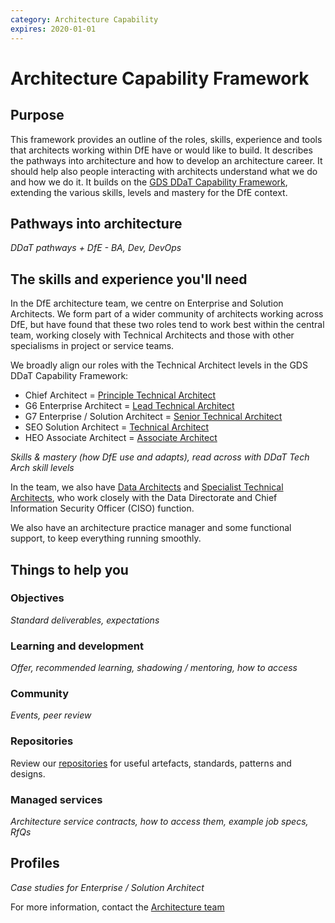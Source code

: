 ```yaml
---
category: Architecture Capability
expires: 2020-01-01
---
```


# Architecture Capability Framework

## Purpose
This framework provides an outline of the roles, skills, experience and tools that architects
working within DfE have or would like to build. It describes the pathways into architecture and
how to develop an architecture career. It should help also people interacting with
architects understand what we do and how we do it. It builds on the
[GDS DDaT Capability Framework](https://www.gov.uk/government/collections/digital-data-and-technology-profession-capability-framework),
extending the various skills, levels and mastery for the DfE context.

## Pathways into architecture
*DDaT pathways + DfE - BA, Dev, DevOps*

## The skills and experience you'll need
In the DfE architecture team, we centre on Enterprise and Solution Architects.
We form part of a wider community of architects working across DfE, but have found
that these two roles tend to work best within the central team, working closely
with Technical Architects and those with other specialisms in project or service teams.

We broadly align our roles with the Technical Architect levels in the GDS DDaT Capability Framework:
  * Chief Architect = [Principle Technical Architect](https://www.gov.uk/government/publications/principal-technical-architect-skills-they-need/principal-technical-architect-skills-they-need)
  * G6 Enterprise Architect = [Lead Technical Architect](https://www.gov.uk/government/publications/lead-technical-architect-skills-they-need/lead-technical-architect-skills-they-need)
  * G7 Enterprise / Solution Architect = [Senior Technical Architect](https://www.gov.uk/government/publications/senior-technical-architect-skills-they-need/senior-technical-architect-skills-they-need)
  * SEO Solution Architect = [Technical Architect](https://www.gov.uk/government/publications/technical-architect-skills-they-need/technical-architect-skills-they-need)
  * HEO Associate Architect = [Associate Architect](https://www.gov.uk/government/publications/associate-technical-architect-skills-they-need/associate-technical-architect-skills-they-need)

*Skills & mastery (how DfE use and adapts), read across with DDaT Tech Arch skill levels*

In the team, we also have [Data Architects](https://www.gov.uk/government/publications/data-architect-role-description/data-architect-role-description)
and [Specialist Technical Architects](https://www.gov.uk/government/publications/technical-specialist-architect-role-description/technical-specialist-architect-role-description),
who work closely with the Data Directorate and Chief Information Security Officer (CISO) function.

We also have an architecture practice manager and some functional support, to keep everything running smoothly.

## Things to help you
### Objectives
*Standard deliverables, expectations*
### Learning and development
*Offer, recommended learning, shadowing / mentoring, how to access*
### Community
*Events, peer review*
### Repositories
Review our [repositories](/repositories) for useful artefacts, standards, patterns and designs.
### Managed services
*Architecture service contracts, how to access them, example job specs, RfQs*

## Profiles
*Case studies for Enterprise / Solution Architect*

For more information, contact the [Architecture team](mailto:architecture.governance@education.gov.uk)
